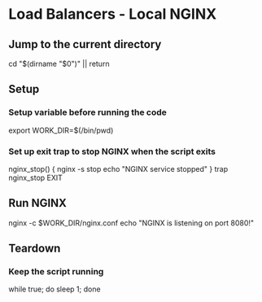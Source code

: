 # Load Balancers - Local NGINX

## Jump to the current directory

cd "$(dirname "$0")" || return

## Setup

### Setup variable before running the code

export WORK_DIR=$(/bin/pwd)

### Set up exit trap to stop NGINX when the script exits

nginx_stop() {
    nginx -s stop
    echo "NGINX service stopped"
}
trap nginx_stop EXIT

## Run NGINX

nginx -c $WORK_DIR/nginx.conf
echo "NGINX is listening on port 8080!"

## Teardown

### Keep the script running

while true; do sleep 1; done
